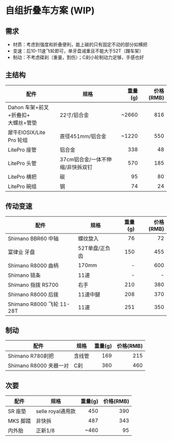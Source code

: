 # 自组折叠车方案 (WIP)

## 需求

- 材质：考虑到强度和折叠便利，能上碳的只有固定不动的部分如横把
- 变速：后10-11速飞轮即可，单牙盘减重且不能大于52T（蹭车架）
- 制动：不考虑碟刹（重量，割伤）；C刹小轮制动力足够，手感也好

## 主结构

|配件|规格|重量(g)|价格(RMB)|
|-|-|-:|-:|
|Dahon 车架+前叉+折叠扣+<br>大螺丝+管垫|22寸/铝合金|~2660|816|
|犀牛EIOSIX/Lite Pro 轮组|直径451mm/铝合金|~1220|550|
|LitePro 座管|铝合金|338|48|
|LitePro 头管|37cm铝合金/一体不伸缩/非快拆双钉|570|185|
|LitePro 横把|碳|95|80|
|LitePro 碗组|钢|74|24|

## 传动变速

|配件|规格|重量(g)|价格(RMB)|
|-|-|-:|-:|
|Shimano BBR60 中轴|螺纹旋入|76|72|
|富律业 牙盘|52T单盘/正负齿|150|455|
|Shimano R8000 曲柄|170mm|-|600|
|Shimano 链条|11速|-|-|
|Shimano 指拨 RS700|右手|210|380|
|Shimano R8000 后拨|11速中腿|208|370|
|Shimano R8000 飞轮 11-28T|11速|251|350|

## 制动

|配件|规格|重量(g)|价格(RMB)|
|-|-|-:|-:|
|Shimano R780刹把|含线管|169|215|
|Shimano R8000 夹器一对|C刹|360|460|

## 次要

|配件|规格|重量(g)|价格(RMB)|
|-|-|-:|-:|
|SR 座垫|selle royal通用款|450|390|
|MKS 脚踏|非快拆|487|343|
|内外胎|正新1/8|~460|95|
